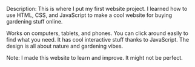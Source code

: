 Description:
This is where I put my first website project.
I learned how to use HTML, CSS, and JavaScript to make a cool website for buying gardening stuff online.

Works on computers, tablets, and phones.
You can click around easily to find what you need.
It has cool interactive stuff thanks to JavaScript.
The design is all about nature and gardening vibes.

Note:
I made this website to learn and improve. It might not be perfect.
